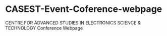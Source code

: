 # CASEST-Event-Coference-webpage
CENTRE FOR ADVANCED STUDIES IN ELECTRONICS SCIENCE &amp; TECHNOLOGY Conference Webpage
